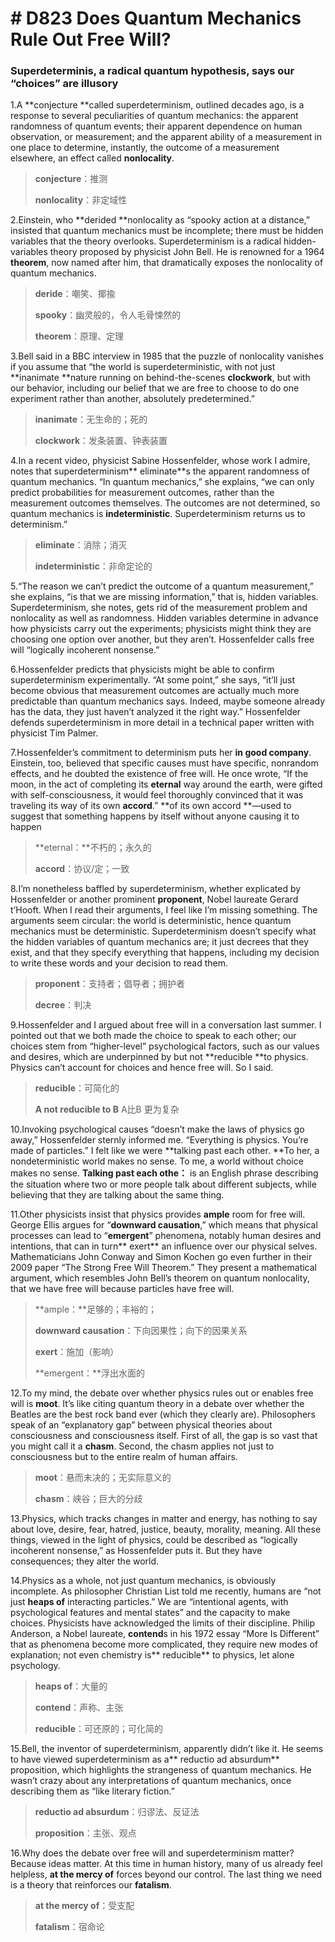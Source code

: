 # # D823 Does Quantum Mechanics Rule Out Free Will?
### **Superdeterminis, a radical quantum hypothesis, says our “choices” are illusory**
1.A **conjecture **called superdeterminism, outlined decades ago, is a response to several peculiarities of quantum mechanics: the apparent randomness of quantum events; their apparent dependence on human observation, or measurement; and the apparent ability of a measurement in one place to determine, instantly, the outcome of a measurement elsewhere, an effect called **nonlocality**.

> **conjecture**：推测
 > 
> **nonlocality**：非定域性
 > 

2.Einstein, who **derided **nonlocality as “spooky action at a distance,” insisted that quantum mechanics must be incomplete; there must be hidden variables that the theory overlooks. Superdeterminism is a radical hidden-variables theory proposed by physicist John Bell. He is renowned for a 1964 **theorem**, now named after him, that dramatically exposes the nonlocality of quantum mechanics.

> **deride**：嘲笑、揶揄
 > 
> **spooky**：幽灵般的，令人毛骨悚然的
 > 
> **theorem**：原理、定理
 > 

3.Bell said in a BBC interview in 1985 that the puzzle of nonlocality vanishes if you assume that “the world is superdeterministic, with not just **inanimate **nature running on behind-the-scenes **clockwork**, but with our behavior, including our belief that we are free to choose to do one experiment rather than another, absolutely predetermined.”

> **inanimate**：无生命的；死的
 > 
> **clockwork**：发条装置、钟表装置
 > 

4.In a recent video, physicist Sabine Hossenfelder, whose work I admire, notes that superdeterminism** eliminate**s the apparent randomness of quantum mechanics. “In quantum mechanics,” she explains, “we can only predict probabilities for measurement outcomes, rather than the measurement outcomes themselves. The outcomes are not determined, so quantum mechanics is **indeterministic**. Superdeterminism returns us to determinism.”

> **eliminate**：消除；消灭
 > 
> **indeterministic**：非命定论的
 > 

5.“The reason we can’t predict the outcome of a quantum measurement,” she explains, “is that we are missing information,” that is, hidden variables. Superdeterminism, she notes, gets rid of the measurement problem and nonlocality as well as randomness. Hidden variables determine in advance how physicists carry out the experiments; physicists might think they are choosing one option over another, but they aren’t. Hossenfelder calls free will “logically incoherent nonsense.”

6.Hossenfelder predicts that physicists might be able to confirm superdeterminism experimentally. “At some point,” she says, “it’ll just become obvious that measurement outcomes are actually much more predictable than quantum mechanics says. Indeed, maybe someone already has the data, they just haven’t analyzed it the right way.” Hossenfelder defends superdeterminism in more detail in a technical paper written with physicist Tim Palmer.

7.Hossenfelder’s commitment to determinism puts her **in good company**. Einstein, too, believed that specific causes must have specific, nonrandom effects, and he doubted the existence of free will. He once wrote, “If the moon, in the act of completing its **eternal** way around the earth, were gifted with self-consciousness, it would feel thoroughly convinced that it was traveling its way of its own **accord**.”
**of its own accord **—used to suggest that something happens by itself without anyone causing it to happen

> **eternal：**不朽的；永久的
 > 
> **accord**：协议/定；一致
 > 

8.I’m nonetheless baffled by superdeterminism, whether explicated by Hossenfelder or another prominent **proponent**, Nobel laureate Gerard t’Hooft. When I read their arguments, I feel like I’m missing something. The arguments seem circular: the world is deterministic, hence quantum mechanics must be deterministic. Superdeterminism doesn’t specify what the hidden variables of quantum mechanics are; it just decrees that they exist, and that they specify everything that happens, including my decision to write these words and your decision to read them.

> **proponent**：支持者；倡导者；拥护者
 > 
> **decree**：判决
 > 

9.Hossenfelder and I argued about free will in a conversation last summer. I pointed out that we both made the choice to speak to each other; our choices stem from “higher-level” psychological factors, such as our values and desires, which are underpinned by but not **reducible **to physics. Physics can’t account for choices and hence free will. So I said.

> **reducible**：可简化的
 > 
> **A not reducible to B**  A比B 更为复杂
 > 

10.Invoking psychological causes “doesn’t make the laws of physics go away,” Hossenfelder sternly informed me. “Everything is physics. You’re made of particles.” I felt like we were **talking past each other. **To her, a nondeterministic world makes no sense. To me, a world without choice makes no sense.
**Talking past each othe：** is an English phrase describing the situation where two or more people talk about different subjects, while believing that they are talking about the same thing.

11.Other physicists insist that physics provides **ample** room for free will. George Ellis argues for “**downward causation**,” which means that physical processes can lead to “**emergent**” phenomena, notably human desires and intentions, that can in turn** exert** an influence over our physical selves. Mathematicians John Conway and Simon Kochen go even further in their 2009 paper “The Strong Free Will Theorem.” They present a mathematical argument, which resembles John Bell’s theorem on quantum nonlocality, that we have free will because particles have free will.

> **ample：**足够的；丰裕的；
 > 
> **downward causation**：下向因果性；向下的因果关系
 > 
> **exert**：施加（影响）
 > 
> **emergent：**浮出水面的
 > 

12.To my mind, the debate over whether physics rules out or enables free will is **moot**. It’s like citing quantum theory in a debate over whether the Beatles are the best rock band ever (which they clearly are). Philosophers speak of an “explanatory gap” between physical theories about consciousness and consciousness itself. First of all, the gap is so vast that you might call it a **chasm**. Second, the chasm applies not just to consciousness but to the entire realm of human affairs.

> **moot**：悬而未决的；无实际意义的
 > 
> **chasm**：峡谷；巨大的分歧
 > 

13.Physics, which tracks changes in matter and energy, has nothing to say about love, desire, fear, hatred, justice, beauty, morality, meaning. All these things, viewed in the light of physics, could be described as “logically incoherent nonsense,” as Hossenfelder puts it. But they have consequences; they alter the world.

14.Physics as a whole, not just quantum mechanics, is obviously incomplete. As philosopher Christian List told me recently, humans are “not just **heaps of** interacting particles.” We are “intentional agents, with psychological features and mental states” and the capacity to make choices. Physicists have acknowledged the limits of their discipline. Philip Anderson, a Nobel laureate, **contend**s in his 1972 essay “More Is Different” that as phenomena become more complicated, they require new modes of explanation; not even chemistry is** reducible** to physics, let alone psychology.

> **heaps of**：大量的
 > 
> **contend**：声称、主张
 > 
> **reducible**：可还原的；可化简的
 > 

15.Bell, the inventor of superdeterminism, apparently didn’t like it. He seems to have viewed superdeterminism as a** reductio ad absurdum** proposition, which highlights the strangeness of quantum mechanics. He wasn’t crazy about any interpretations of quantum mechanics, once describing them as “like literary fiction.”

> **reductio ad absurdum**：归谬法、反证法
 > 
> **proposition**：主张、观点
 > 

16.Why does the debate over free will and superdeterminism matter? Because ideas matter. At this time in human history, many of us already feel helpless, **at the mercy of** forces beyond our control. The last thing we need is a theory that reinforces our **fatalism**.

> **at the mercy of**：受支配
 > 
> **fatalism**：宿命论
 > 

